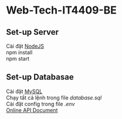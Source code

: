 # Web-Tech-IT4409-BE
## Set-up Server
Cài đặt [NodeJS](https://nodejs.org/)  
npm install  
npm start  
## Set-up Databasae
Cài đặt [MySQL](https://dev.mysql.com/downloads/)  
Chạy tất cả lệnh trong file _database.sql_  
Cài đặt config trong file _.env_  
[Online API Document](https://documenter.getpostman.com/view/23973649/2s93eSYv8d)  
